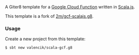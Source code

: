A Giter8 template for a [Google Cloud Function](https://cloud.google.com/functions/) written in [Scala.js](https://www.scala-js.org/).

This template is a fork of [2m/gcf-scalajs.g8](https://github.com/2m/gcf-scalajs.g8).

### Usage

Create a new project from this template:

```
$ sbt new valencik/scala-gcf.g8
```
